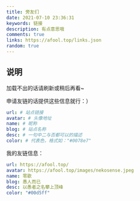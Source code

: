 ```yaml
---
title: 旁友们
date: 2021-07-10 23:36:31
keywords: 链接
description: 有点意思哦
comments: true
links: https://afool.top/links.json
random: true
---
```


<YunLinks :links="frontmatter.links" :random="frontmatter.random" />

## 说明

加载不出的话请刷新或稍后再看~

申请友链的话提供这些信息就行：）

```yaml
url: # 站点链接
avatar: # 头像地址
name: # 昵称
blog: # 站点名称
desc: # 一句中二与否都可以的描述
color: # 代表色，格式如："#0078e7" 
```

我的友链信息：

```yaml
url: https://afool.top/
avatar: https://afool.top/images/nekosense.jpeg
name: 零歌
blog: 愚人而已
desc: 以愚者之名攀上顶峰
color: "#00d5ff"
```

